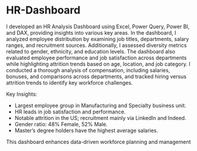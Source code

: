 # HR-Dashboard
I developed an HR Analysis Dashboard using Excel, Power Query, Power BI, and DAX, providing insights into various key areas. In the dashboard, I analyzed employee distribution by examining job titles, departments, salary ranges, and recruitment sources. Additionally, I assessed diversity metrics related to gender, ethnicity, and education levels. The dashboard also evaluated employee performance and job satisfaction across departments while highlighting attrition trends based on age, location, and job category. I conducted a thorough analysis of compensation, including salaries, bonuses, and comparisons across departments, and tracked hiring versus attrition trends to identify key workforce challenges.

Key Insights:

- Largest employee group in Manufacturing and Specialty business unit.
- HR leads in job satisfaction and performance.
- Notable attrition in the US; recruitment mainly via LinkedIn and Indeed.
- Gender ratio: 48% Female, 52% Male.
- Master’s degree holders have the highest average salaries.

This dashboard enhances data-driven workforce planning and management
